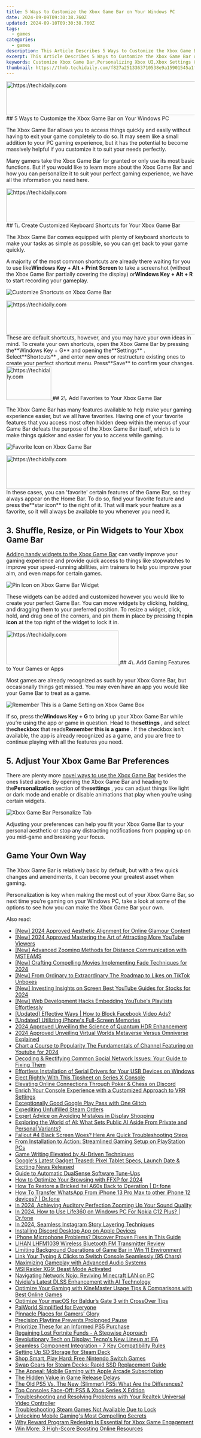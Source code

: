 ```yaml
---
title: 5 Ways to Customize the Xbox Game Bar on Your Windows PC
date: 2024-09-09T09:30:38.760Z
updated: 2024-09-10T09:30:38.760Z
tags:
  - games
categories:
  - games
description: This Article Describes 5 Ways to Customize the Xbox Game Bar on Your Windows PC
excerpt: This Article Describes 5 Ways to Customize the Xbox Game Bar on Your Windows PC
keywords: Customize Xbox Game Bar,Personalizing Xbox UI,Xbox Settings Guide,Enhance Gaming Experience,Tailor Game Bar on PC,Windows Gaming Tools,Improve Xbox Controls
thumbnail: https://thmb.techidaily.com/f827a2513363710538e9a15901545a1f6478c686bd6bb8d68f0e5c1da41a0c90.jpg
---
```


<!-- affiliate ads begin -->
<a href="https://ephamedtechinc.pxf.io/c/5597632/2126493/26400" target="_top" id="2126493">
  <img src="//a.impactradius-go.com/display-ad/26400-2126493" border="0" alt="https://techidaily.com" width="640" height="90"/>
</a>
<img height="0" width="0" src="https://ephamedtechinc.pxf.io/i/5597632/2126493/26400" style="position:absolute;visibility:hidden;" border="0" />
<!-- affiliate ads end -->
## 5 Ways to Customize the Xbox Game Bar on Your Windows PC

 The Xbox Game Bar allows you to access things quickly and easily without having to exit your game completely to do so. It may seem like a small addition to your PC gaming experience, but it has the potential to become massively helpful if you customize it to suit your needs perfectly.

 Many gamers take the Xbox Game Bar for granted or only use its most basic functions. But if you would like to learn more about the Xbox Game Bar and how you can personalize it to suit your perfect gaming experience, we have all the information you need here.

<!-- affiliate ads begin -->
<a href="https://aidotcom.pxf.io/c/5597632/2129043/19576" target="_top" id="2129043">
  <img src="//a.impactradius-go.com/display-ad/19576-2129043" border="0" alt="https://techidaily.com" width="728" height="90"/>
</a>
<img height="0" width="0" src="https://aidotcom.pxf.io/i/5597632/2129043/19576" style="position:absolute;visibility:hidden;" border="0" />
<!-- affiliate ads end -->
## 1\. Create Customized Keyboard Shortcuts for Your Xbox Game Bar

 The Xbox Game Bar comes equipped with plenty of keyboard shortcuts to make your tasks as simple as possible, so you can get back to your game quickly.

 A majority of the most common shortcuts are already there waiting for you to use like**Windows Key + Alt + Print Screen** to take a screenshot (without the Xbox Game Bar partially covering the display) or**Windows Key + Alt + R** to start recording your gameplay.

![Customize Shortcuts on Xbox Game Bar](https://static1.makeuseofimages.com/wordpress/wp-content/uploads/2023/09/customize-shortcuts-on-xbox-game-bar.jpg)

<!-- affiliate ads begin -->
<a href="https://unicoeye.pxf.io/c/5597632/2134497/18498" target="_top" id="2134497">
  <img src="//a.impactradius-go.com/display-ad/18498-2134497" border="0" alt="https://techidaily.com" width="728" height="90"/>
</a>
<img height="0" width="0" src="https://unicoeye.pxf.io/i/5597632/2134497/18498" style="position:absolute;visibility:hidden;" border="0" />
<!-- affiliate ads end -->
 These are default shortcuts, however, and you may have your own ideas in mind. To create your own shortcuts, open the Xbox Game Bar by pressing the**Windows Key + G** and opening the**Settings** . Select**Shortcuts** , and enter new ones or restructure existing ones to create your perfect shortcut menu. Press**Save** to confirm your changes.

<!-- affiliate ads begin -->
<a href="https://aligracehair.sjv.io/c/5597632/2115939/19272" target="_top" id="2115939">
  <img src="//a.impactradius-go.com/display-ad/19272-2115939" border="0" alt="https://techidaily.com" width="120" height="90"/>
</a>
<img height="0" width="0" src="https://aligracehair.sjv.io/i/5597632/2115939/19272" style="position:absolute;visibility:hidden;" border="0" />
<!-- affiliate ads end -->
## 2\. Add Favorites to Your Xbox Game Bar

 The Xbox Game Bar has many features available to help make your gaming experience easier, but we all have favorites. Having one of your favorite features that you access most often hidden deep within the menus of your Game Bar defeats the purpose of the Xbox Game Bar itself, which is to make things quicker and easier for you to access while gaming.

![Favorite Icon on Xbox Game Bar](https://static1.makeuseofimages.com/wordpress/wp-content/uploads/2023/09/favorite-icon-on-xbox-game-bar.jpg)

<!-- affiliate ads begin -->
<a href="https://unicoeye.pxf.io/c/5597632/2134495/18498" target="_top" id="2134495">
  <img src="//a.impactradius-go.com/display-ad/18498-2134495" border="0" alt="https://techidaily.com" width="728" height="90"/>
</a>
<img height="0" width="0" src="https://unicoeye.pxf.io/i/5597632/2134495/18498" style="position:absolute;visibility:hidden;" border="0" />
<!-- affiliate ads end -->
 In these cases, you can 'favorite' certain features of the Game Bar, so they always appear on the Home Bar. To do so, find your favorite feature and press the**star icon** to the right of it. That will mark your feature as a favorite, so it will always be available to you whenever you need it.

## 3\. Shuffle, Resize, or Pin Widgets to Your Xbox Game Bar

[Adding handy widgets to the Xbox Game Bar](https://www.makeuseof.com/windows-game-bar-add-widgets/) can vastly improve your gaming experience and provide quick access to things like stopwatches to improve your speed-running abilities, aim trainers to help you improve your aim, and even maps for certain games.

![Pin Icon on Xbox Game Bar Widget](https://static1.makeuseofimages.com/wordpress/wp-content/uploads/2023/09/pin-icon-on-xbox-game-bar-widget.jpg)

 These widgets can be added and customized however you would like to create your perfect Game Bar. You can move widgets by clicking, holding, and dragging them to your preferred position. To resize a widget, click, hold, and drag one of the corners, and pin them in place by pressing the**pin icon** at the top right of the widget to lock it in.

<!-- affiliate ads begin -->
<a href="https://aligracehair.sjv.io/c/5597632/2115945/19272" target="_top" id="2115945">
  <img src="//a.impactradius-go.com/display-ad/19272-2115945" border="0" alt="https://techidaily.com" width="300" height="90"/>
</a>
<img height="0" width="0" src="https://aligracehair.sjv.io/i/5597632/2115945/19272" style="position:absolute;visibility:hidden;" border="0" />
<!-- affiliate ads end -->
## 4\. Add Gaming Features to Your Games or Apps

 Most games are already recognized as such by your Xbox Game Bar, but occasionally things get missed. You may even have an app you would like your Game Bar to treat as a game.

![Remember This is a Game Setting on Xbox Game Box](https://static1.makeuseofimages.com/wordpress/wp-content/uploads/2023/09/remember-this-is-a-game-setting-on-xbox-game-box.jpg)

 If so, press the**Windows Key + G** to bring up your Xbox Game Bar while you’re using the app or game in question. Head to the**settings** , and select the**checkbox** that reads**Remember this is a game** . If the checkbox isn’t available, the app is already recognized as a game, and you are free to continue playing with all the features you need.

## 5\. Adjust Your Xbox Game Bar Preferences

 There are plenty more [novel ways to use the Xbox Game Bar](https://www.makeuseof.com/tag/ways-to-use-windows-10-game-bar/) besides the ones listed above. By opening the Xbox Game Bar and heading to the**Personalization** section of the**settings** , you can adjust things like light or dark mode and enable or disable animations that play when you’re using certain widgets.

![Xbox Game Bar Personalize Tab](https://static1.makeuseofimages.com/wordpress/wp-content/uploads/2023/09/xbox-game-bar-personalize-tab.jpg)

 Adjusting your preferences can help you fit your Xbox Game Bar to your personal aesthetic or stop any distracting notifications from popping up on you mid-game and breaking your focus.

## Game Your Own Way

 The Xbox Game Bar is relatively basic by default, but with a few quick changes and amendments, it can become your greatest asset when gaming.

 Personalization is key when making the most out of your Xbox Game Bar, so next time you’re gaming on your Windows PC, take a look at some of the options to see how you can make the Xbox Game Bar your own.


<ins class="adsbygoogle"
     style="display:block"
     data-ad-format="autorelaxed"
     data-ad-client="ca-pub-7571918770474297"
     data-ad-slot="1223367746"></ins>



<ins class="adsbygoogle"
     style="display:block"
     data-ad-client="ca-pub-7571918770474297"
     data-ad-slot="8358498916"
     data-ad-format="auto"
     data-full-width-responsive="true"></ins>





<span class="atpl-alsoreadstyle">Also read:</span>
<div><ul>
<li><a href="https://youtube-zero.techidaily.com/024-approved-aesthetic-alignment-for-online-glamour-content/"><u>[New] 2024 Approved Aesthetic Alignment for Online Glamour Content</u></a></li>
<li><a href="https://youtube-docs.techidaily.com/024-approved-mastering-the-art-of-attracting-more-youtube-viewers/"><u>[New] 2024 Approved Mastering the Art of Attracting More YouTube Viewers</u></a></li>
<li><a href="https://extra-lessons.techidaily.com/new-advanced-zooming-methods-for-distance-communication-with-msteams/"><u>[New] Advanced Zooming Methods for Distance Communication with MSTEAMS</u></a></li>
<li><a href="https://article-tips.techidaily.com/new-crafting-compelling-movies-implementing-fade-techniques-for-2024/"><u>[New] Crafting Compelling Movies Implementing Fade Techniques for 2024</u></a></li>
<li><a href="https://some-knowledge.techidaily.com/new-from-ordinary-to-extraordinary-the-roadmap-to-likes-on-tiktok-unboxes/"><u>[New] From Ordinary to Extraordinary The Roadmap to Likes on TikTok Unboxes</u></a></li>
<li><a href="https://youtube-blog.techidaily.com/nvesting-insights-on-screen-best-youtube-guides-for-stocks-for-2024/"><u>[New] Investing Insights on Screen Best YouTube Guides for Stocks for 2024</u></a></li>
<li><a href="https://facebook-video-footage.techidaily.com/new-web-development-hacks-embedding-youtubes-playlists-effortlessly/"><u>[New] Web Development Hacks Embedding YouTube's Playlists Effortlessly</u></a></li>
<li><a href="https://facebook-videos.techidaily.com/updated-effective-ways-how-to-block-facebook-video-ads/"><u>[Updated] Effective Ways | How to Block Facebook Video Ads?</u></a></li>
<li><a href="https://fox-helps.techidaily.com/updated-utilizing-iphones-full-screen-memories/"><u>[Updated] Utilizing iPhone's Full-Screen Memories</u></a></li>
<li><a href="https://some-skills.techidaily.com/2024-approved-unveiling-the-science-of-quantum-hdr-enhancement/"><u>2024 Approved Unveiling the Science of Quantum HDR Enhancement</u></a></li>
<li><a href="https://some-skills.techidaily.com/2024-approved-unveiling-virtual-worlds-metaverse-versus-omniverse-explained/"><u>2024 Approved Unveiling Virtual Worlds Metaverse Versus Omniverse Explained</u></a></li>
<li><a href="https://youtube-webster.techidaily.com/-a-course-to-popularity-the-fundamentals-of-channel-featuring-on-youtube-for-2024/"><u>Chart a Course to Popularity The Fundamentals of Channel Featuring on Youtube for 2024</u></a></li>
<li><a href="https://facebook.techidaily.com/1719146552580-decoding-and-rectifying-common-social-network-issues-your-guide-to-fixing-them/"><u>Decoding & Rectifying Common Social Network Issues: Your Guide to Fixing Them</u></a></li>
<li><a href="https://hardware-updates.techidaily.com/effortless-installation-of-serial-drivers-for-your-usb-devices-on-windows/"><u>Effortless Installation of Serial Drivers for Your USB Devices on Windows</u></a></li>
<li><a href="https://games-able.techidaily.com/eject-rightly-with-this-tipsheet-on-series-x-console/"><u>Eject Rightly With This Tipsheet on Series X Console</u></a></li>
<li><a href="https://games-able.techidaily.com/elevating-online-connections-through-poker-and-chess-on-discord/"><u>Elevating Online Connections Through Poker & Chess on Discord</u></a></li>
<li><a href="https://games-able.techidaily.com/enrich-your-console-experience-with-a-customized-approach-to-vrr-settings/"><u>Enrich Your Console Experience with a Customized Approach to VRR Settings</u></a></li>
<li><a href="https://games-able.techidaily.com/exceptionally-good-google-play-pass-with-one-glitch/"><u>Exceptionally Good Google Play Pass with One Glitch</u></a></li>
<li><a href="https://games-able.techidaily.com/expediting-unfulfilled-steam-orders/"><u>Expediting Unfulfilled Steam Orders</u></a></li>
<li><a href="https://games-able.techidaily.com/expert-advice-on-avoiding-mistakes-in-display-shopping/"><u>Expert Advice on Avoiding Mistakes in Display Shopping</u></a></li>
<li><a href="https://tech-revival.techidaily.com/exploring-the-world-of-ai-what-sets-public-ai-aside-from-private-and-personal-variants/"><u>Exploring the World of AI: What Sets Public AI Aside From Private and Personal Variants?</u></a></li>
<li><a href="https://win-solutions.techidaily.com/1723000188488-fallout-4-black-screen-woes-here-are-quick-troubleshooting-steps/"><u>Fallout #4 Black Screen Woes? Here Are Quick Troubleshooting Steps</u></a></li>
<li><a href="https://games-able.techidaily.com/from-installation-to-action-streamlined-gaming-setup-on-playstation-pcs/"><u>From Installation to Action: Streamlined Gaming Setup on PlayStation PCs</u></a></li>
<li><a href="https://games-able.techidaily.com/game-writing-elevated-by-ai-driven-techniques/"><u>Game Writing Elevated by AI-Driven Techniques</u></a></li>
<li><a href="https://techtrends.techidaily.com/googles-latest-gadget-teased-pixel-tablet-specs-launch-date-and-exciting-news-released/"><u>Google's Latest Gadget Teased: Pixel Tablet Specs, Launch Date & Exciting News Released</u></a></li>
<li><a href="https://games-able.techidaily.com/guide-to-automatic-dualsense-software-tune-ups/"><u>Guide to Automatic DualSense Software Tune-Ups</u></a></li>
<li><a href="https://some-techniques.techidaily.com/how-to-optimize-your-browsing-with-ffxp-for-2024/"><u>How to Optimize Your Browsing with FFXP for 2024</u></a></li>
<li><a href="https://howto.techidaily.com/how-to-restore-a-bricked-itel-a60s-back-to-operation-drfone-by-drfone-fix-android-problems-fix-android-problems/"><u>How To Restore a Bricked Itel A60s Back to Operation | Dr.fone</u></a></li>
<li><a href="https://review-topics.techidaily.com/how-to-transfer-whatsapp-from-iphone-13-pro-max-to-other-iphone-12-devices-drfone-by-drfone-transfer-whatsapp-from-ios-transfer-whatsapp-from-ios/"><u>How To Transfer WhatsApp From iPhone 13 Pro Max to other iPhone 12 devices? | Dr.fone</u></a></li>
<li><a href="https://remote-screen-capture.techidaily.com/in-2024-achieving-auditory-perfection-zooming-up-your-sound-quality/"><u>In 2024, Achieving Auditory Perfection Zooming Up Your Sound Quality</u></a></li>
<li><a href="https://blog-min.techidaily.com/in-2024-how-to-use-life360-on-windows-pc-for-nokia-c12-plus-drfone-by-drfone-virtual-android/"><u>In 2024, How to Use Life360 on Windows PC For Nokia C12 Plus? | Dr.fone</u></a></li>
<li><a href="https://instagram-video-files.techidaily.com/in-2024-seamless-instagram-story-layering-techniques/"><u>In 2024, Seamless Instagram Story Layering Techniques</u></a></li>
<li><a href="https://games-able.techidaily.com/installing-discord-desktop-app-on-apple-devices/"><u>Installing Discord Desktop App on Apple Devices</u></a></li>
<li><a href="https://fox-that.techidaily.com/iphone-microphone-problems-discover-proven-fixes-in-this-guide/"><u>IPhone Microphone Problems? Discover Proven Fixes in This Guide</u></a></li>
<li><a href="https://buynow-info.techidaily.com/lihan-lhfm1039-wireless-bluetooth-fm-transmitter-review/"><u>LIHAN LHFM1039 Wireless Bluetooth FM Transmitter Review</u></a></li>
<li><a href="https://games-able.techidaily.com/limiting-background-operations-of-game-bar-in-win-11-environment/"><u>Limiting Background Operations of Game Bar in Win 11 Environment</u></a></li>
<li><a href="https://games-able.techidaily.com/link-your-typing-and-clicks-to-switch-console-seamlessly-95-chars/"><u>Link Your Typing & Clicks to Switch Console Seamlessly (95 Chars)</u></a></li>
<li><a href="https://games-able.techidaily.com/maximizing-gameplay-with-advanced-audio-systems/"><u>Maximizing Gameplay with Advanced Audio Systems</u></a></li>
<li><a href="https://games-able.techidaily.com/msi-raider-xg9-beast-mode-activated/"><u>MSI Raider XG9: Beast Mode Activated</u></a></li>
<li><a href="https://games-able.techidaily.com/navigating-network-nojo-reviving-minecraft-lan-on-pc/"><u>Navigating Network Nojo: Reviving Minecraft LAN on PC</u></a></li>
<li><a href="https://games-able.techidaily.com/nvidias-latest-dlss-enhancement-with-ai-technology/"><u>Nvidia's Latest DLSS Enhancement with AI Technology</u></a></li>
<li><a href="https://fox-glue.techidaily.com/optimize-your-gaming-with-kinemaster-usage-tips-and-comparisons-with-best-online-games/"><u>Optimize Your Gaming with KineMaster Usage Tips & Comparisons with Best Online Games</u></a></li>
<li><a href="https://games-able.techidaily.com/optimize-your-macos-for-baldurs-gate-3-with-crossover-tips/"><u>Optimize Your macOS for Baldur’s Gate 3 with CrossOver Tips</u></a></li>
<li><a href="https://games-able.techidaily.com/palworld-simplified-for-everyone/"><u>PalWorld Simplified for Everyone</u></a></li>
<li><a href="https://games-able.techidaily.com/pinnacle-places-for-gamers-glory/"><u>Pinnacle Places for Gamers' Glory</u></a></li>
<li><a href="https://games-able.techidaily.com/precision-playtime-prevents-prolonged-pause/"><u>Precision Playtime Prevents Prolonged Pause</u></a></li>
<li><a href="https://games-able.techidaily.com/prioritize-these-for-an-informed-ps5-purchase/"><u>Prioritize These for an Informed PS5 Purchase</u></a></li>
<li><a href="https://games-able.techidaily.com/regaining-lost-fortnite-funds-a-stepwise-approach/"><u>Regaining Lost Fortnite Funds - A Stepwise Approach</u></a></li>
<li><a href="https://games-able.techidaily.com/revolutionary-tech-on-display-tecnos-new-lineup-at-ifa/"><u>Revolutionary Tech on Display: Tecno's New Lineup at IFA</u></a></li>
<li><a href="https://games-able.techidaily.com/seamless-component-integration-7-key-compatibility-rules/"><u>Seamless Component Integration - 7 Key Compatibility Rules</u></a></li>
<li><a href="https://games-able.techidaily.com/setting-up-sd-storage-for-steam-deck/"><u>Setting Up SD Storage for Steam Deck</u></a></li>
<li><a href="https://games-able.techidaily.com/shop-smart-play-hard-free-nintendo-switch-games/"><u>Shop Smart, Play Hard: Free Nintendo Switch Games</u></a></li>
<li><a href="https://games-able.techidaily.com/swap-gears-for-steam-decks-rapid-ssd-replacement-guide/"><u>Swap Gears for Steam Decks: Rapid SSD Replacement Guide</u></a></li>
<li><a href="https://games-able.techidaily.com/the-appeal-mobile-gaming-with-apple-arcade-subscription/"><u>The Appeal: Mobile Gaming with Apple Arcade Subscription</u></a></li>
<li><a href="https://games-able.techidaily.com/the-hidden-value-in-game-release-delays/"><u>The Hidden Value in Game Release Delays</u></a></li>
<li><a href="https://games-able.techidaily.com/the-old-ps5-vs-the-new-slimmer-ps5-what-are-the-differences/"><u>The Old PS5 Vs. The New (Slimmer) PS5: What Are the Differences?</u></a></li>
<li><a href="https://games-able.techidaily.com/top-consoles-face-off-ps5-and-xbox-series-x-edition/"><u>Top Consoles Face-Off: PS5 & Xbox Series X Edition</u></a></li>
<li><a href="https://hardware-updates.techidaily.com/troubleshooting-and-resolving-problems-with-your-realtek-universal-video-controller/"><u>Troubleshooting and Resolving Problems with Your Realtek Universal Video Controller</u></a></li>
<li><a href="https://games-able.techidaily.com/troubleshooting-steam-games-not-available-due-to-lock/"><u>Troubleshooting Steam Games Not Available Due to Lock</u></a></li>
<li><a href="https://games-able.techidaily.com/unlocking-mobile-gamings-most-compelling-secrets/"><u>Unlocking Mobile Gaming's Most Compelling Secrets</u></a></li>
<li><a href="https://games-able.techidaily.com/why-reward-program-redesign-is-essential-for-xbox-game-engagement/"><u>Why Reward Program Redesign Is Essential for Xbox Game Engagement</u></a></li>
<li><a href="https://games-able.techidaily.com/win-more-3-high-score-boosting-online-resources/"><u>Win More: 3 High-Score Boosting Online Resources</u></a></li>
</ul></div>
